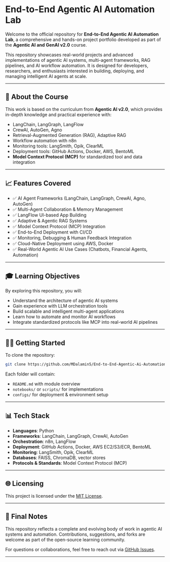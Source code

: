 # End-to-End Agentic AI Automation Lab

Welcome to the official repository for **End-to-End Agentic AI Automation Lab**, a comprehensive and hands-on project portfolio developed as part of the **Agentic AI and GenAI v2.0** course.

This repository showcases real-world projects and advanced implementations of agentic AI systems, multi-agent frameworks, RAG pipelines, and AI workflow automation. It is designed for developers, researchers, and enthusiasts interested in building, deploying, and managing intelligent AI agents at scale.

---

## 📄 About the Course

This work is based on the curriculum from **Agentic AI v2.0**, which provides in-depth knowledge and practical experience with:

* LangChain, LangGraph, LangFlow
* CrewAI, AutoGen, Agno
* Retrieval-Augmented Generation (RAG), Adaptive RAG
* Workflow automation with n8n
* Monitoring tools: LangSmith, Opik, ClearML
* Deployment tools: GitHub Actions, Docker, AWS, BentoML
* **Model Context Protocol (MCP)** for standardized tool and data integration

---

## 📈 Features Covered

* ✅ AI Agent Frameworks (LangChain, LangGraph, CrewAI, Agno, AutoGen)
* ✅ Multi-Agent Collaboration & Memory Management
* ✅ LangFlow UI-based App Building
* ✅ Adaptive & Agentic RAG Systems
* ✅ Model Context Protocol (MCP) Integration
* ✅ End-to-End Deployment with CI/CD
* ✅ Monitoring, Debugging & Human Feedback Integration
* ✅ Cloud-Native Deployment using AWS, Docker
* ✅ Real-World Agentic AI Use Cases (Chatbots, Financial Agents, Automation)

---

## 🎓 Learning Objectives

By exploring this repository, you will:

* Understand the architecture of agentic AI systems
* Gain experience with LLM orchestration tools
* Build scalable and intelligent multi-agent applications
* Learn how to automate and monitor AI workflows
* Integrate standardized protocols like MCP into real-world AI pipelines

---

## 🏃‍♂️ Getting Started

To clone the repository:

```bash
git clone https://github.com/MDalamin5/End-to-End-Agentic-Ai-Automation-Lab.git
```

Each folder will contain:

* `README.md` with module overview
* `notebooks/` or `scripts/` for implementations
* `configs/` for deployment & environment setup

---

## 📊 Tech Stack

* **Languages**: Python
* **Frameworks**: LangChain, LangGraph, CrewAI, AutoGen
* **Orchestration**: n8n, LangFlow
* **Deployment**: GitHub Actions, Docker, AWS EC2/S3/ECR, BentoML
* **Monitoring**: LangSmith, Opik, ClearML
* **Databases**: FAISS, ChromaDB, vector stores
* **Protocols & Standards**: Model Context Protocol (MCP)

---

## 🌐 Licensing

This project is licensed under the [MIT License](LICENSE).

---

## 📢 Final Notes

This repository reflects a complete and evolving body of work in agentic AI systems and automation. Contributions, suggestions, and forks are welcome as part of the open-source learning community.

For questions or collaborations, feel free to reach out via [GitHub Issues](https://github.com/MDalamin5/End-to-End-Agentic-Ai-Automation/issues).

---
